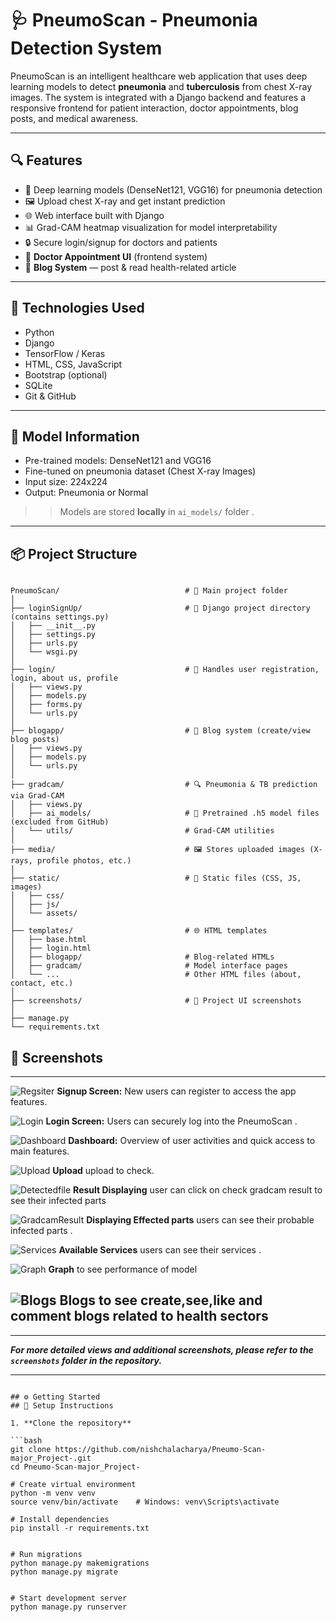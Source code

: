 # 🩺 PneumoScan - Pneumonia Detection System
PneumoScan is an intelligent healthcare web application that uses deep learning models to detect **pneumonia** and **tuberculosis** from chest X-ray images. 
The system is integrated with a Django backend and features a responsive frontend for patient interaction, doctor appointments, blog posts, and medical awareness.

---

## 🔍 Features

- 🧠 Deep learning models (DenseNet121, VGG16) for pneumonia detection
- 🖼 Upload chest X-ray and get instant prediction
- 🌐 Web interface built with Django
- 📊 Grad-CAM heatmap visualization for model interpretability
- 🔒 Secure login/signup for doctors and patients
- 📅 **Doctor Appointment UI** (frontend system)
- 📝 **Blog System** — post & read health-related article
  


---

## 🚀 Technologies Used

- Python
- Django
- TensorFlow / Keras
- HTML, CSS, JavaScript
- Bootstrap (optional)
- SQLite 
- Git & GitHub

---

## 🧠 Model Information

- Pre-trained models: DenseNet121 and VGG16
- Fine-tuned on pneumonia dataset (Chest X-ray Images)
- Input size: 224x224
- Output: Pneumonia or Normal

> > Models are stored **locally** in `ai_models/` folder .

---
## 📦 Project Structure

```

PneumoScan/                            # 🔹 Main project folder
│
├── loginSignUp/                       # 🔹 Django project directory (contains settings.py)
│   ├── __init__.py
│   ├── settings.py
│   ├── urls.py
│   └── wsgi.py
│
├── login/                             # 🔐 Handles user registration, login, about us, profile
│   ├── views.py
│   ├── models.py
│   ├── forms.py
│   └── urls.py
│
├── blogapp/                           # 📝 Blog system (create/view blog posts)
│   ├── views.py
│   ├── models.py
│   └── urls.py
│
├── gradcam/                           # 🔍 Pneumonia & TB prediction via Grad-CAM
│   ├── views.py
│   ├── ai_models/                     # 🔬 Pretrained .h5 model files (excluded from GitHub)
│   └── utils/                         # Grad-CAM utilities
│
├── media/                             # 🖼 Stores uploaded images (X-rays, profile photos, etc.)
│
├── static/                            # 🎨 Static files (CSS, JS, images)
│   ├── css/
│   ├── js/
│   └── assets/
│
├── templates/                         # 🌐 HTML templates
│   ├── base.html
│   ├── login.html
│   ├── blogapp/                       # Blog-related HTMLs
│   ├── gradcam/                       # Model interface pages
│   └── ...                            # Other HTML files (about, contact, etc.)
│
├── screenshots/                       # 📸 Project UI screenshots
│
├── manage.py
└── requirements.txt

```
## 📱 Screenshots
---
![Regsiter](Screenshots/1.png)
  **Signup Screen:** New users can register to access the app features.

![Login](Screenshots/2.png)
 **Login Screen:** Users can securely log into the PneumoScan .

![Dashboard](Screenshots/dashboard.png)
**Dashboard:** Overview of user activities and quick access to main features.

![Upload](Screenshots/upload.png)
**Upload** upload to check.

![Detectedfile](Screenshots/penumoniadetected.png)
**Result Displaying** user can click on check gradcam result to see their infected parts

![GradcamResult](Screenshots/gradcam.png)
**Displaying Effected parts** users can see their probable infected parts .

![Services](Screenshots/services.png)
**Available Services** users can see their services .

![Graph](Screenshots/3.png)
**Graph** to see performance of model

![Blogs](Screenshots/4.png)
**Blogs** to see create,see,like and comment blogs related to health sectors
---

---

***For more detailed views and additional screenshots, please refer to the `screenshots` folder in the repository.***

---


```

## ⚙️ Getting Started
## 🔧 Setup Instructions

1. **Clone the repository**

```bash
git clone https://github.com/nishchalacharya/Pneumo-Scan-major_Project-.git
cd Pneumo-Scan-major_Project-

# Create virtual environment
python -m venv venv
source venv/bin/activate    # Windows: venv\Scripts\activate

# Install dependencies
pip install -r requirements.txt


# Run migrations
python manage.py makemigrations
python manage.py migrate


# Start development server
python manage.py runserver
